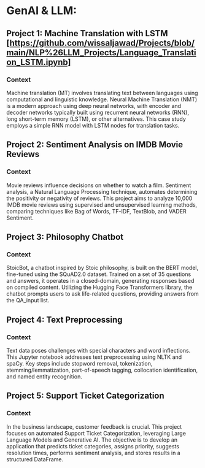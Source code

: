 # GenAI & LLM: 

## Project 1: Machine Translation with LSTM [https://github.com/wissaljawad/Projects/blob/main/NLP%26LLM_Projects/Language_Translation_LSTM.ipynb]
### Context
Machine translation (MT) involves translating text between languages using computational and linguistic knowledge. Neural Machine Translation (NMT) is a modern approach using deep neural networks, with encoder and decoder networks typically built using recurrent neural networks (RNN), long short-term memory (LSTM), or other alternatives. This case study employs a simple RNN model with LSTM nodes for translation tasks.

## Project 2: Sentiment Analysis on IMDB Movie Reviews
### Context
Movie reviews influence decisions on whether to watch a film. Sentiment analysis, a Natural Language Processing technique, automates determining the positivity or negativity of reviews. This project aims to analyze 10,000 IMDB movie reviews using supervised and unsupervised learning methods, comparing techniques like Bag of Words, TF-IDF, TextBlob, and VADER Sentiment.

## Project 3: Philosophy Chatbot 
### Context
StoicBot, a chatbot inspired by Stoic philosophy, is built on the BERT model, fine-tuned using the SQuAD2.0 dataset. Trained on a set of 35 questions and answers, it operates in a closed-domain, generating responses based on compiled content. Utilizing the Hugging Face Transformers library, the chatbot prompts users to ask life-related questions, providing answers from the QA_input list.

## Project 4: Text Preprocessing
### Context
Text data poses challenges with special characters and word inflections. This Jupyter notebook addresses text preprocessing using NLTK and spaCy. Key steps include stopword removal, tokenization, stemming/lemmatization, part-of-speech tagging, collocation identification, and named entity recognition.

## Project 5: Support Ticket Categorization 
### Context
In the business landscape, customer feedback is crucial. This project focuses on automated Support Ticket Categorization, leveraging Large Language Models and Generative AI. The objective is to develop an application that predicts ticket categories, assigns priority, suggests resolution times, performs sentiment analysis, and stores results in a structured DataFrame.
